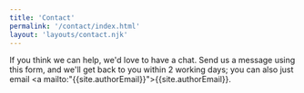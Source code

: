 ```yaml
---
title: 'Contact'
permalink: '/contact/index.html'
layout: 'layouts/contact.njk'
---
```


If you think we can help, we'd love to have a chat. Send us a message using this form, and we'll get back to you within 2 working days; you can also just email <a mailto:"{{site.authorEmail}}">{{site.authorEmail}}</a>.